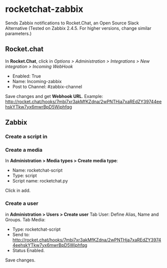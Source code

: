 # rocketchat-zabbix
 Sends Zabbix notifications to Rocket.Chat, an Open Source Slack Alternative (Tested on Zabbix 2.4.5. For higher versions, change similar parameters.)

## Rocket.chat
In __Rocket.Chat__, click in *Options > Administration > Integrations > New integration > Incoming WebHook*
* Enabled: True
* Name: Incoming-zabbix
* Post to Channel: #zabbix-channel

Save changes and get __Webhook URL__. Example: http://rocket.chat/hooks/7mbi7xr3akMfKZdna/2wPNTHja7xaREdZY39744eehskYTkw7yx6mwrBpD5Wjphfqg

## Zabbix

### Create a script in 

### Create a media
In __Administration > Media types > Create media type__:
* Name: rocketchat-script
* Type: script
* Script name: rocketchat.py

Click in add.


### Create a user 
in __Administration > Users > Create user__
Tab User: Define Alias, Name and Groups.
Tab Media:
* Type: rocketchat-script
* Send to: http://rocket.chat/hooks/7mbi7xr3akMfKZdna/2wPNTHja7xaREdZY39744eehskYTkw7yx6mwrBpD5Wjphfqg
* Status Enabled.

Save changes.

